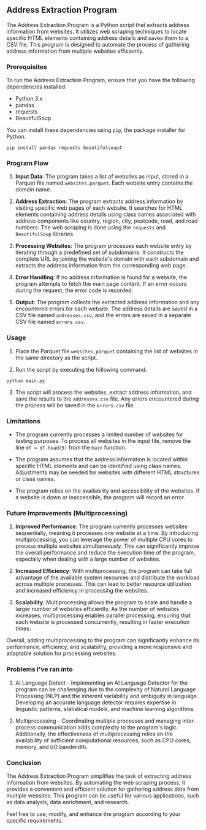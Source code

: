 ## Address Extraction Program

The Address Extraction Program is a Python script that extracts address information from websites. It utilizes web scraping techniques to locate specific HTML elements containing address details and saves them to a CSV file. This program is designed to automate the process of gathering address information from multiple websites efficiently.

### Prerequisites

To run the Address Extraction Program, ensure that you have the following dependencies installed:

- Python 3.x
- pandas
- requests
- BeautifulSoup

You can install these dependencies using `pip`, the package installer for Python.

```shell
pip install pandas requests beautifulsoup4
```

### Program Flow

1. **Input Data**: The program takes a list of websites as input, stored in a Parquet file named `websites.parquet`. Each website entry contains the domain name.

2. **Address Extraction**: The program extracts address information by visiting specific web pages of each website. It searches for HTML elements containing address details using class names associated with address components like country, region, city, postcode, road, and road numbers. The web scraping is done using the `requests` and `BeautifulSoup` libraries.

3. **Processing Websites**: The program processes each website entry by iterating through a predefined set of subdomains. It constructs the complete URL by joining the website's domain with each subdomain and extracts the address information from the corresponding web page.

4. **Error Handling**: If no address information is found for a website, the program attempts to fetch the main page content. If an error occurs during the request, the error code is recorded.

5. **Output**: The program collects the extracted address information and any encountered errors for each website. The address details are saved in a CSV file named `addresses.csv`, and the errors are saved in a separate CSV file named `errors.csv`.

### Usage

1. Place the Parquet file `websites.parquet` containing the list of websites in the same directory as the script.

2. Run the script by executing the following command:

```shell
python main.py
```

3. The script will process the websites, extract address information, and save the results to the `addresses.csv` file. Any errors encountered during the process will be saved in the `errors.csv` file.

### Limitations

- The program currently processes a limited number of websites for testing purposes. To process all websites in the input file, remove the line `df = df.head(5)` from the `main` function.

- The program assumes that the address information is located within specific HTML elements and can be identified using class names. Adjustments may be needed for websites with different HTML structures or class names.

- The program relies on the availability and accessibility of the websites. If a website is down or inaccessible, the program will record an error.

### Future Improvements (Multiprocessing)

1. **Improved Performance**: The program currently processes websites sequentially, meaning it processes one website at a time. By introducing multiprocessing, you can leverage the power of multiple CPU cores to process multiple websites simultaneously. This can significantly improve the overall performance and reduce the execution time of the program, especially when dealing with a large number of websites.

2. **Increased Efficiency**: With multiprocessing, the program can take full advantage of the available system resources and distribute the workload across multiple processes. This can lead to better resource utilization and increased efficiency in processing the websites.

3. **Scalability**: Multiprocessing allows the program to scale and handle a larger number of websites efficiently. As the number of websites increases, multiprocessing enables parallel processing, ensuring that each website is processed concurrently, resulting in faster execution times.

Overall, adding multiprocessing to the program can significantly enhance its performance, efficiency, and scalability, providing a more responsive and adaptable solution for processing websites.

### Problems I've ran into

1. AI Language Detect - Implementing an AI Language Detector for the program can be challenging due to the complexity of Natural Language Processing (NLP) and the inherent variability and ambiguity in language. Developing an accurate language detector requires expertise in linguistic patterns, statistical models, and machine learning algorithms. 

2. Multiprocessing - Coordinating multiple processes and managing inter-process communication adds complexity to the program's logic. Additionally, the effectiveness of multiprocessing relies on the availability of sufficient computational resources, such as CPU cores, memory, and I/O bandwidth.

### Conclusion

The Address Extraction Program simplifies the task of extracting address information from websites. By automating the web scraping process, it provides a convenient and efficient solution for gathering address data from multiple websites. This program can be useful for various applications, such as data analysis, data enrichment, and research.

Feel free to use, modify, and enhance the program according to your specific requirements.
